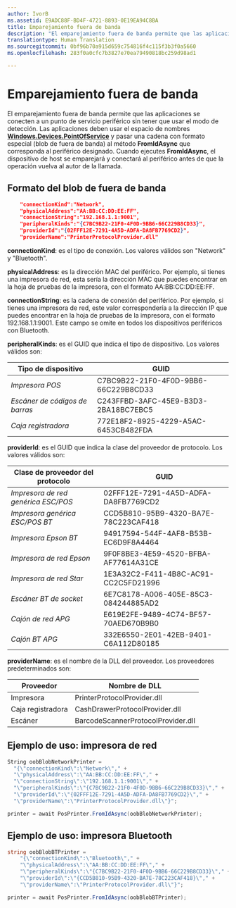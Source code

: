 ```yaml
---
author: IvorB
ms.assetid: E9ADC88F-BD4F-4721-8893-0E19EA94C8BA
title: Emparejamiento fuera de banda
description: "El emparejamiento fuera de banda permite que las aplicaciones se conecten a un punto de servicio periférico sin tener que usar el modo de detección."
translationtype: Human Translation
ms.sourcegitcommit: 0bf96b70a915d659c754816f4c115f3b3f0a5660
ms.openlocfilehash: 283f0a0cfc7b3827e70ea79490818bc259d98ad1

---
```

# Emparejamiento fuera de banda

El emparejamiento fuera de banda permite que las aplicaciones se conecten a un punto de servicio periférico sin tener que usar el modo de detección. Las aplicaciones deben usar el espacio de nombres [**Windows.Devices.PointOfService**](https://msdn.microsoft.com/library/windows/apps/windows.devices.pointofservice.aspx) y pasar una cadena con formato especial (blob de fuera de banda) al método **FromIdAsync** que corresponda al periférico designado. Cuando ejecutes **FromIdAsync**, el dispositivo de host se emparejará y conectará al periférico antes de que la operación vuelva al autor de la llamada.

## Formato del blob de fuera de banda

```json
    "connectionKind":"Network",
    "physicalAddress":"AA:BB:CC:DD:EE:FF",
    "connectionString":"192.168.1.1:9001",
    "peripheralKinds":"{C7BC9B22-21F0-4F0D-9BB6-66C229B8CD33}",
    "providerId":"{02FFF12E-7291-4A5D-ADFA-DA8FB7769CD2}",
    "providerName":"PrinterProtocolProvider.dll"
```

**connectionKind**: es el tipo de conexión. Los valores válidos son "Network" y "Bluetooth".

**physicalAddress**: es la dirección MAC del periférico. Por ejemplo, si tienes una impresora de red, esta sería la dirección MAC que puedes encontrar en la hoja de pruebas de la impresora, con el formato AA:BB:CC:DD:EE:FF.

**connectionString**: es la cadena de conexión del periférico. Por ejemplo, si tienes una impresora de red, este valor correspondería a la dirección IP que puedes encontrar en la hoja de pruebas de la impresora, con el formato 192.168.1.1:9001. Este campo se omite en todos los dispositivos periféricos con Bluetooth.

**peripheralKinds**: es el GUID que indica el tipo de dispositivo. Los valores válidos son:

| Tipo de dispositivo | GUID |
| ---- | ---- |
| *Impresora POS* | C7BC9B22-21F0-4F0D-9BB6-66C229B8CD33 |
| *Escáner de códigos de barras* | C243FFBD-3AFC-45E9-B3D3-2BA18BC7EBC5 |
| *Caja registradora* | 772E18F2-8925-4229-A5AC-6453CB482FDA |


**providerId**: es el GUID que indica la clase del proveedor de protocolo. Los valores válidos son:

| Clase de proveedor del protocolo | GUID |
| ---- | ---- |
| *Impresora de red genérica ESC/POS* | 02FFF12E-7291-4A5D-ADFA-DA8FB7769CD2 |
| *Impresora genérica ESC/POS BT* | CCD5B810-95B9-4320-BA7E-78C223CAF418 |
| *Impresora Epson BT* | 94917594-544F-4AF8-B53B-EC6D9F8A4464 |
| *Impresora de red Epson* | 9F0F8BE3-4E59-4520-BFBA-AF77614A31CE |
| *Impresora de red Star* | 1E3A32C2-F411-4B8C-AC91-CC2C5FD21996 |
| *Escáner BT de socket* | 6E7C8178-A006-405E-85C3-084244885AD2 |
| *Cajón de red APG* | E619E2FE-9489-4C74-BF57-70AED670B9B0 |
| *Cajón BT APG* | 332E6550-2E01-42EB-9401-C6A112D80185 |


**providerName**: es el nombre de la DLL del proveedor. Los proveedores predeterminados son:

| Proveedor | Nombre de DLL |
| ---- | ---- |
| Impresora | PrinterProtocolProvider.dll |
| Caja registradora | CashDrawerProtocolProvider.dll |
| Escáner | BarcodeScannerProtocolProvider.dll |

## Ejemplo de uso: impresora de red

```csharp
String oobBlobNetworkPrinter =
  "{\"connectionKind\":\"Network\"," +
  "\"physicalAddress\":\"AA:BB:CC:DD:EE:FF\"," +
  "\"connectionString\":\"192.168.1.1:9001\"," +
  "\"peripheralKinds\":\"{C7BC9B22-21F0-4F0D-9BB6-66C229B8CD33}\"," +
  "\"providerId\":\"{02FFF12E-7291-4A5D-ADFA-DA8FB7769CD2}\"," +
  "\"providerName\":\"PrinterProtocolProvider.dll\"}";

printer = await PosPrinter.FromIdAsync(oobBlobNetworkPrinter);
```

## Ejemplo de uso: impresora Bluetooth

```csharp
string oobBlobBTPrinter =
    "{\"connectionKind\":\"Bluetooth\"," +
    "\"physicalAddress\":\"AA:BB:CC:DD:EE:FF\"," +
    "\"peripheralKinds\":\"{C7BC9B22-21F0-4F0D-9BB6-66C229B8CD33}\"," +
    "\"providerId\":\"{CCD5B810-95B9-4320-BA7E-78C223CAF418}\"," +
    "\"providerName\":\"PrinterProtocolProvider.dll\"}";

printer = await PosPrinter.FromIdAsync(oobBlobBTPrinter);

```



<!--HONumber=Aug16_HO3-->


